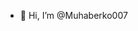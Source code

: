 - 👋 Hi, I’m @Muhaberko007


<!---
Muhaberko007/Muhaberko007 is a ✨ special ✨ repository because its `README.md` (this file) appears on your GitHub profile.
You can click the Preview link to take a look at your changes.
--->

